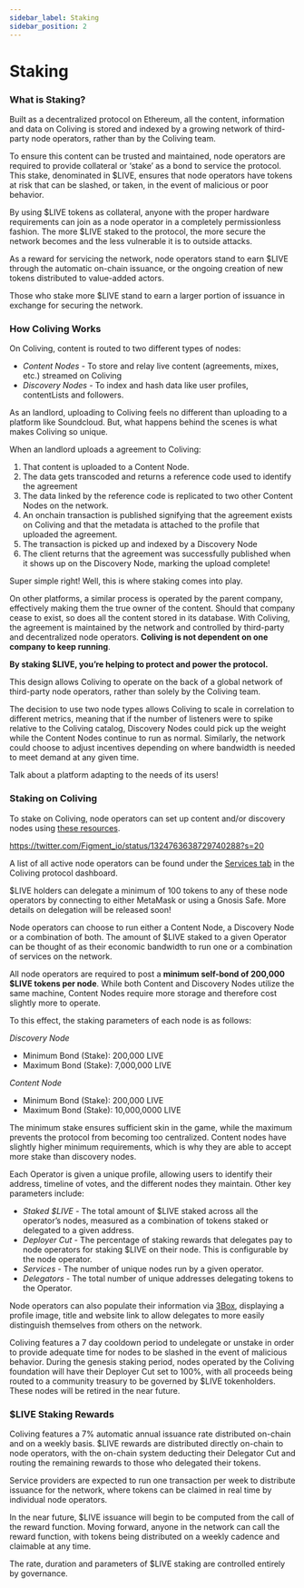 ```yaml
---
sidebar_label: Staking
sidebar_position: 2
---
```


# Staking

### What is Staking?

Built as a decentralized protocol on Ethereum, all the content, information and data on Coliving is stored and indexed by a growing network of third-party node operators, rather than by the Coliving team.

To ensure this content can be trusted and maintained, node operators are required to provide collateral or ‘stake’ as a bond to service the protocol. This stake, denominated in $LIVE, ensures that node operators have tokens at risk that can be slashed, or taken, in the event of malicious or poor behavior.

By using $LIVE tokens as collateral, anyone with the proper hardware requirements can join as a node operator in a completely permissionless fashion. The more $LIVE staked to the protocol, the more secure the network becomes and the less vulnerable it is to outside attacks.

As a reward for servicing the network, node operators stand to earn $LIVE through the automatic on-chain issuance, or the ongoing creation of new tokens distributed to value-added actors.

Those who stake more $LIVE stand to earn a larger portion of issuance in exchange for securing the network.

### How Coliving Works

On Coliving, content is routed to two different types of nodes:

* _Content Nodes_ - To store and relay live content \(agreements, mixes, etc.\) streamed on Coliving
* _Discovery Nodes_ - To index and hash data like user profiles, contentLists and followers.

As an landlord, uploading to Coliving feels no different than uploading to a platform like Soundcloud. But, what happens behind the scenes is what makes Coliving so unique.

When an landlord uploads a agreement to Coliving:

1. That content is uploaded to a Content Node. 
2. The data gets transcoded and returns a reference code used to identify the agreement
3. The data linked by the reference code is replicated to two other Content Nodes on the network.
4. An onchain transaction is published signifying that the agreement exists on Coliving and that the metadata is attached to the profile that uploaded the agreement. 
5. The transaction is picked up and indexed by a Discovery Node
6. The client returns that the agreement was successfully published when it shows up on the Discovery Node, marking the upload complete!

Super simple right! Well, this is where staking comes into play.

On other platforms, a similar process is operated by the parent company, effectively making them the true owner of the content. Should that company cease to exist, so does all the content stored in its database. With Coliving, the agreement is maintained by the network and controlled by third-party and decentralized node operators. **Coliving is not dependent on one company to keep running**.

**By staking $LIVE, you’re helping to protect and power the protocol.**

This design allows Coliving to operate on the back of a global network of third-party node operators, rather than solely by the Coliving team. 

The decision to use two node types allows Coliving to scale in correlation to different metrics, meaning that if the number of listeners were to spike relative to the Coliving catalog, Discovery Nodes could pick up the weight while the Content Nodes continue to run as normal. Similarly, the network could choose to adjust incentives depending on where bandwidth is needed to meet demand at any given time.

Talk about a platform adapting to the needs of its users!

### **Staking on Coliving**

To stake on Coliving, node operators can set up content and/or discovery nodes using [these resources](https://github.com/dgc-network/-protocol/wiki/Staking-Resources).

https://twitter.com/Figment_io/status/1324763638729740288?s=20

A list of all active node operators can be found under the [Services tab](https://dashboard..org/services) in the Coliving protocol dashboard.

$LIVE holders can delegate a minimum of 100 tokens to any of these node operators by connecting to either MetaMask or using a Gnosis Safe. More details on delegation will be released soon!

Node operators can choose to run either a Content Node, a Discovery Node or a combination of both. The amount of $LIVE staked to a given Operator can be thought of as their economic bandwidth to run one or a combination of services on the network.

All node operators are required to post a **minimum self-bond of 200,000 $LIVE tokens per node**. While both Content and Discovery Nodes utilize the same machine, Content Nodes require more storage and therefore cost slightly more to operate. 

To this effect, the staking parameters of each node is as follows:

_Discovery Node_

* Minimum Bond (Stake): 200,000 LIVE
* Maximum Bond (Stake): 7,000,000 LIVE

_Content Node_

* Minimum Bond (Stake): 200,000 LIVE
* Maximum Bond (Stake): 10,000,0000 LIVE

The minimum stake ensures sufficient skin in the game, while the maximum prevents the protocol from becoming too centralized. Content nodes have slightly higher minimum requirements, which is why they are able to accept more stake than discovery nodes.

Each Operator is given a unique profile, allowing users to identify their address, timeline of votes, and the different nodes they maintain. Other key parameters include:

* _Staked $LIVE_ - The total amount of $LIVE staked across all the operator’s nodes, measured as a combination of tokens staked or delegated to a given address.
* _Deployer Cut_ - The percentage of staking rewards that delegates pay to node operators for staking $LIVE on their node. This is configurable by the node operator.
* _Services_ - The number of unique nodes run by a given operator.
* _Delegators_ - The total number of unique addresses delegating tokens to the Operator.

Node operators can also populate their information via [3Box](https://3box.io/), displaying a profile image, title and website link to allow delegates to more easily distinguish themselves from others on the network.

Coliving features a 7 day cooldown period to undelegate or unstake in order to provide adequate time for nodes to be slashed in the event of malicious behavior. During the genesis staking period, nodes operated by the Coliving foundation will have their Deployer Cut set to 100%, with all proceeds being routed to a community treasury to be governed by $LIVE tokenholders. These nodes will be retired in the near future.

### **$LIVE Staking Rewards**

Coliving features a 7% automatic annual issuance rate distributed on-chain and on a weekly basis. $LIVE rewards are distributed directly on-chain to node operators, with the on-chain system deducting their Delegator Cut and routing the remaining rewards to those who delegated their tokens.

Service providers are expected to run one transaction per week to distribute issuance for the network, where tokens can be claimed in real time by individual node operators.

In the near future, $LIVE issuance will begin to be computed from the call of the reward function. Moving forward, anyone in the network can call the reward function, with tokens being distributed on a weekly cadence and claimable at any time.

The rate, duration and parameters of $LIVE staking are controlled entirely by governance.
